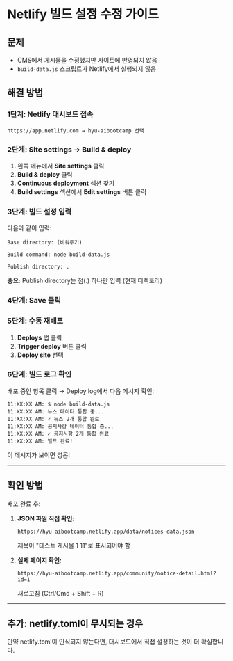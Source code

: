 # Netlify 빌드 설정 수정 가이드

## 문제
- CMS에서 게시물을 수정했지만 사이트에 반영되지 않음
- `build-data.js` 스크립트가 Netlify에서 실행되지 않음

## 해결 방법

### 1단계: Netlify 대시보드 접속
```
https://app.netlify.com → hyu-aibootcamp 선택
```

### 2단계: Site settings → Build & deploy

1. 왼쪽 메뉴에서 **Site settings** 클릭
2. **Build & deploy** 클릭
3. **Continuous deployment** 섹션 찾기
4. **Build settings** 섹션에서 **Edit settings** 버튼 클릭

### 3단계: 빌드 설정 입력

다음과 같이 입력:

```
Base directory: (비워두기)

Build command: node build-data.js

Publish directory: .
```

**중요:** Publish directory는 점(.) 하나만 입력 (현재 디렉토리)

### 4단계: Save 클릭

### 5단계: 수동 재배포

1. **Deploys** 탭 클릭
2. **Trigger deploy** 버튼 클릭
3. **Deploy site** 선택

### 6단계: 빌드 로그 확인

배포 중인 항목 클릭 → Deploy log에서 다음 메시지 확인:

```
11:XX:XX AM: $ node build-data.js
11:XX:XX AM: 뉴스 데이터 통합 중...
11:XX:XX AM: ✓ 뉴스 2개 통합 완료
11:XX:XX AM: 공지사항 데이터 통합 중...
11:XX:XX AM: ✓ 공지사항 2개 통합 완료
11:XX:XX AM: 빌드 완료!
```

이 메시지가 보이면 성공!

---

## 확인 방법

배포 완료 후:

1. **JSON 파일 직접 확인:**
   ```
   https://hyu-aibootcamp.netlify.app/data/notices-data.json
   ```
   제목이 "테스트 게시물 1 11"로 표시되어야 함

2. **실제 페이지 확인:**
   ```
   https://hyu-aibootcamp.netlify.app/community/notice-detail.html?id=1
   ```
   새로고침 (Ctrl/Cmd + Shift + R)

---

## 추가: netlify.toml이 무시되는 경우

만약 netlify.toml이 인식되지 않는다면, 대시보드에서 직접 설정하는 것이 더 확실합니다.
